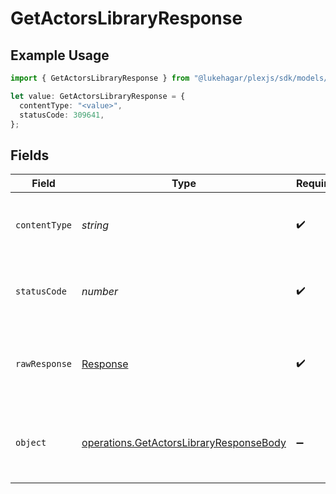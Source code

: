 # GetActorsLibraryResponse

## Example Usage

```typescript
import { GetActorsLibraryResponse } from "@lukehagar/plexjs/sdk/models/operations";

let value: GetActorsLibraryResponse = {
  contentType: "<value>",
  statusCode: 309641,
};
```

## Fields

| Field                                                                                                     | Type                                                                                                      | Required                                                                                                  | Description                                                                                               |
| --------------------------------------------------------------------------------------------------------- | --------------------------------------------------------------------------------------------------------- | --------------------------------------------------------------------------------------------------------- | --------------------------------------------------------------------------------------------------------- |
| `contentType`                                                                                             | *string*                                                                                                  | :heavy_check_mark:                                                                                        | HTTP response content type for this operation                                                             |
| `statusCode`                                                                                              | *number*                                                                                                  | :heavy_check_mark:                                                                                        | HTTP response status code for this operation                                                              |
| `rawResponse`                                                                                             | [Response](https://developer.mozilla.org/en-US/docs/Web/API/Response)                                     | :heavy_check_mark:                                                                                        | Raw HTTP response; suitable for custom response parsing                                                   |
| `object`                                                                                                  | [operations.GetActorsLibraryResponseBody](../../../sdk/models/operations/getactorslibraryresponsebody.md) | :heavy_minus_sign:                                                                                        | Successful response containing media container data.                                                      |